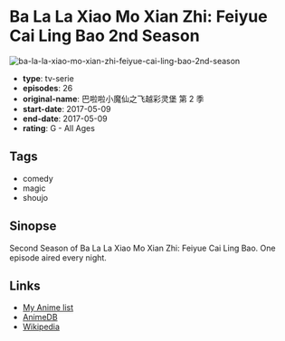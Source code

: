 # Ba La La Xiao Mo Xian Zhi: Feiyue Cai Ling Bao 2nd Season

![ba-la-la-xiao-mo-xian-zhi-feiyue-cai-ling-bao-2nd-season](https://cdn.myanimelist.net/images/anime/3/83630.jpg)

-   **type**: tv-serie
-   **episodes**: 26
-   **original-name**: 巴啦啦小魔仙之飞越彩灵堡 第 2 季
-   **start-date**: 2017-05-09
-   **end-date**: 2017-05-09
-   **rating**: G - All Ages

## Tags

-   comedy
-   magic
-   shoujo

## Sinopse

Second Season of Ba La La Xiao Mo Xian Zhi: Feiyue Cai Ling Bao. One episode aired every night.

## Links

-   [My Anime list](https://myanimelist.net/anime/34669/Ba_La_La_Xiao_Mo_Xian_Zhi__Feiyue_Cai_Ling_Bao_2nd_Season)
-   [AnimeDB](http://anidb.info/perl-bin/animedb.pl?show=anime&aid=13702)
-   [Wikipedia](https://zh.wikipedia.org/wiki/%E5%B7%B4%E5%95%A6%E5%95%A6%E5%B0%8F%E9%AD%94%E4%BB%99)
